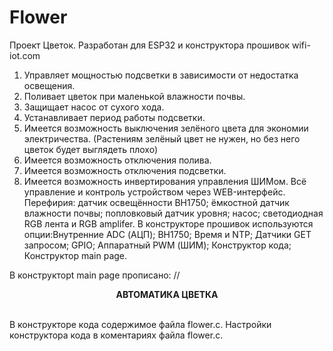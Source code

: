 # Flower
Проект Цветок.
Разработан для ESP32 и конструктора прошивок wifi-iot.com
1) Управляет мощностью подсветки в зависимости от недостатка освещения.
2) Поливает цветок при маленькой влажности почвы.
3) Защищает насос от сухого хода.
4) Устанавливает период работы подсветки.
5) Имеется возможность выключения зелёного цвета для экономии электричества.
(Растениям зелёный цвет не нужен, но без него цветок будет выглядеть плохо)
6) Имеется возможность отключения полива.
7) Имеется возможность отключения подсветки.
8) Имеется возможность инвертирования управления ШИМом.
Всё управление и контроль устройством через WEB-интерфейс.
Перефирия: датчик освещённости BH1750; ёмкостной датчик влажности почвы;
попловковый датчик уровня; насос; светодиодная RGB лента и RGB amplifer.
В конструкторе прошивок используются опции:Внутренние ADC (АЦП); 
BH1750; Время и NTP; Датчики GET запросом; GPIO; Аппаратный PWM (ШИМ);
Конструктор кода; Конструктор main page.

В конструкторt main page прописано:
// <center><b>АВТОМАТИКА ЦВЕТКА</b></center><br>

В конструкторе кода содержимое файла flower.c.
Настройки конструктора кода в коментариях файла flower.c.
